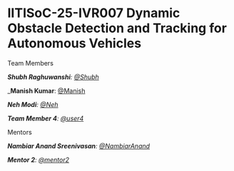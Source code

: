 # IITISoC-25-IVR007 Dynamic Obstacle Detection and Tracking for Autonomous Vehicles

Team Members

_**Shubh Raghuwanshi**:  [@Shubh](https://github.com/Shubhragh)_

_**Manish Kumar**:  [@Manish](https://github.com/Manish-git-tech)

_**Neh Modi**:  [@Neh](https://github.com/Nehmodi2005)_

_**Team Member 4**:  [@user4](https://github.com/user4)_

Mentors

_**Nambiar Anand Sreenivasan**:  [@NambiarAnand](https://github.com/NambiarAnand)_

_**Mentor 2**:  [@mentor2](https://github.com/mentor2)_

